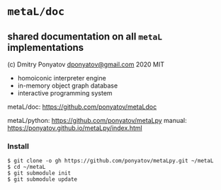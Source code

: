 #  `metaL/doc`
## shared documentation on all `metaL` implementations

(c) Dmitry Ponyatov <dponyatov@gmail.com> 2020 MIT

* homoiconic interpreter engine
* in-memory object graph database
* interactive programming system

metaL/doc:    https://github.com/ponyatov/metaLdoc

metaL/python: https://github.com/ponyatov/metaLpy
manual:       https://ponyatov.github.io/metaLpy/index.html

### Install

```
$ git clone -o gh https://github.com/ponyatov/metaLpy.git ~/metaL
$ cd ~/metaL
$ git submodule init
$ git submodule update
```
